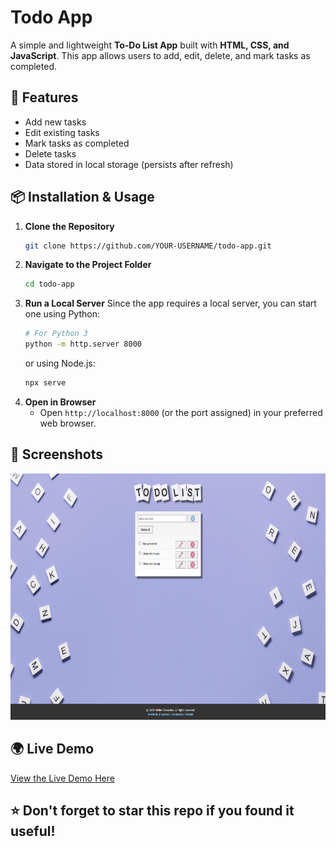 # Todo App

A simple and lightweight **To-Do List App** built with **HTML, CSS, and JavaScript**. This app allows users to add, edit, delete, and mark tasks as completed.

## 🚀 Features
- Add new tasks
- Edit existing tasks
- Mark tasks as completed
- Delete tasks
- Data stored in local storage (persists after refresh)

## 📦 Installation & Usage
1. **Clone the Repository**
   ```sh
   git clone https://github.com/YOUR-USERNAME/todo-app.git
   ```
2. **Navigate to the Project Folder**
   ```sh
   cd todo-app
   ```
3. **Run a Local Server**
   Since the app requires a local server, you can start one using Python:
   ```sh
   # For Python 3
   python -m http.server 8000
   ```
   or using Node.js:
   ```sh
   npx serve
   ```
4. **Open in Browser**
   - Open `http://localhost:8000` (or the port assigned) in your preferred web browser.

## 📸 Screenshots
<div align="left">
   <a href="https://helderhub.github.io/todo-app" target="_blank">
      <img src="imgs/screenshot_todo_app.png" alt="Screenshot of Todo App" width="700" height="394"/>
   </a> 
</div>

## 🌍 Live Demo

<div align="left" style="color:white;">
   <a href="https://helderhub.github.io/todo-app" target="_blank">View the Live Demo Here
   </a>
</div>

## ⭐ Don't forget to **star** this repo if you found it useful!

